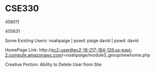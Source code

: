 # CSE330
458011

455631



Some Existing Users:
noahpaige | pswd: paige
david     | pswd: david

HomePage Link: http://ec2-user@ec2-18-217-184-126.us-east-2.compute.amazonaws.com/~noahpaige/module3_group/newhome.php

Creative Portion: Ability to Delete User from Site